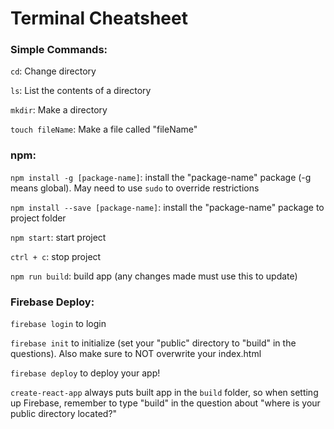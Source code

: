 # Terminal Cheatsheet

### Simple Commands:

`cd`: Change directory

`ls`: List the contents of a directory

`mkdir`: Make a directory

`touch fileName`: Make a file called "fileName"

### npm:

`npm install -g [package-name]`: install the "package-name" package (-g means global). May need to use `sudo` to 
override restrictions

`npm install --save [package-name]`: install the "package-name" package to project folder

`npm start`: start project

`ctrl + c`: stop project

`npm run build`: build app (any changes made must use this to update)

### Firebase Deploy:

`firebase login` to login

`firebase init`  to initialize (set your "public" directory to "build" in the questions).
Also make sure to NOT overwrite your index.html

`firebase deploy` to deploy your app!

`create-react-app` always puts built app in the `build` folder, so when setting up Firebase, remember to type "build" in 
the question about "where is your public directory located?"
